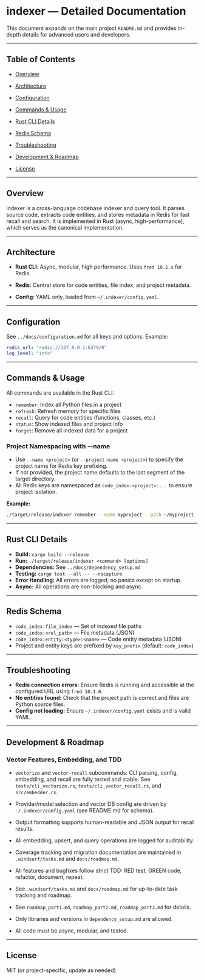 # indexer — Detailed Documentation

This document expands on the main project `README.md` and provides in-depth details for advanced users and developers.

---

## Table of Contents
- [Overview](#overview)
- [Architecture](#architecture)
- [Configuration](#configuration)
- [Commands & Usage](#commands--usage)
- [Rust CLI Details](#rust-cli-details)

- [Redis Schema](#redis-schema)
- [Troubleshooting](#troubleshooting)
- [Development & Roadmap](#development--roadmap)
- [License](#license)

---

## Overview
indexer is a cross-language codebase indexer and query tool. It parses source code, extracts code entities, and stores metadata in Redis for fast recall and search. It is implemented in Rust (async, high-performance), which serves as the canonical implementation.

---

## Architecture
- **Rust CLI**: Async, modular, high performance. Uses `fred 10.1.x` for Redis.

- **Redis**: Central store for code entities, file index, and project metadata.
- **Config**: YAML only, loaded from `~/.indexer/config.yaml`.

---

## Configuration
See `../docs/configuration.md` for all keys and options. Example:
```yaml
redis_url: "redis://127.0.0.1:6379/0"
log_level: "info"
```

---

## Commands & Usage
All commands are available in the Rust CLI:
- `remember`: Index all Python files in a project
- `refresh`: Refresh memory for specific files
- `recall`: Query for code entities (functions, classes, etc.)
- `status`: Show indexed files and project info
- `forget`: Remove all indexed data for a project

### Project Namespacing with --name
- Use `--name <project>` (or `--project-name <project>`) to specify the project name for Redis key prefixing.
- If not provided, the project name defaults to the last segment of the target directory.
- All Redis keys are namespaced as `code_index:<project>:...` to ensure project isolation.

**Example:**
```bash
./target/release/indexer remember --name myproject --path ~/myproject
```

---

## Rust CLI Details
- **Build:** `cargo build --release`
- **Run:** `./target/release/indexer <command> [options]`
- **Dependencies:** See `../docs/dependency_setup.md`
- **Testing:** `cargo test --all -- --nocapture`
- **Error Handling:** All errors are logged; no panics except on startup.
- **Async:** All operations are non-blocking and async.

---

## Redis Schema
- `code_index:file_index` — Set of indexed file paths
- `code_index:<rel_path>` — File metadata (JSON)
- `code_index:entity:<type>:<name>` — Code entity metadata (JSON)
- Project and entity keys are prefixed by `key_prefix` (default: `code_index`)

---

## Troubleshooting
- **Redis connection errors:** Ensure Redis is running and accessible at the configured URL using `fred 10.1.0`.
- **No entities found:** Check that the project path is correct and files are Python source files.
- **Config not loading:** Ensure `~/.indexer/config.yaml` exists and is valid YAML.

---

## Development & Roadmap

### Vector Features, Embedding, and TDD
- `vectorize` and `vector-recall` subcommands: CLI parsing, config, embedding, and recall are fully tested and stable. See `tests/cli_vectorize.rs`, `tests/cli_vector_recall.rs`, and `src/embedder.rs`.
- Provider/model selection and vector DB config are driven by `~/.indexer/config.yaml` (see README.md for schema).
- Output formatting supports human-readable and JSON output for recall results.
- All embedding, upsert, and query operations are logged for auditability.
- Coverage tracking and migration documentation are maintained in `.windsurf/tasks.md` and `docs/roadmap.md`.
- All features and bugfixes follow strict TDD: RED test, GREEN code, refactor, document, repeat.
- See `.windsurf/tasks.md` and `docs/roadmap.md` for up-to-date task tracking and roadmap.

- See `roadmap_part1.md`, `roadmap_part2.md`, `roadmap_part3.md` for details.
- Only libraries and versions in `dependency_setup.md` are allowed.
- All code must be async, modular, and tested.

---

## License
MIT (or project-specific, update as needed)
